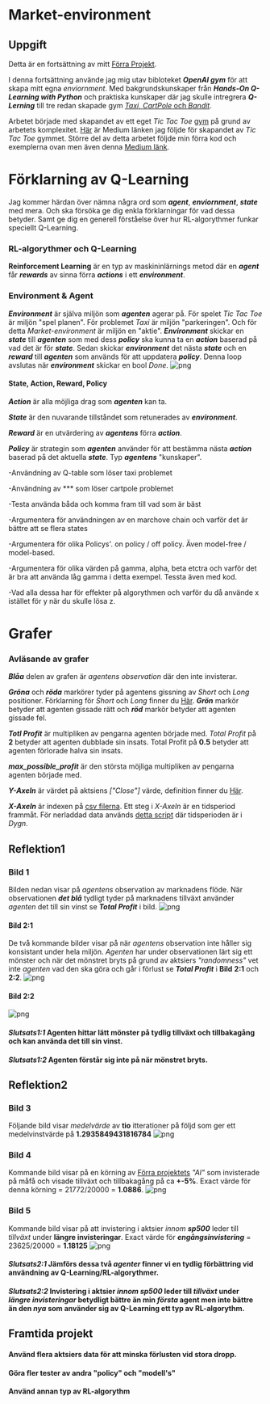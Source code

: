 # Market-environment

## Uppgift
Detta är en fortsättning av mitt [Förra Projekt](https://github.com/abbsimoga/Enstaka-programerings-projekt/tree/master/Enstaka_programering/StockMarket).

I denna fortsättning använde jag mig utav bibloteket **_OpenAI gym_** för att skapa mitt egna *enviornment*. Med bakgrundskunskaper från **_Hands-On Q-Learning with Python_** och praktiska kunskaper där jag skulle intregrera **_Q-Lerning_** till tre redan skapade gym [*Taxi*, *CartPole* och *Bandit*](https://colab.research.google.com/drive/1riS_s-7JEpVC93Svd9LOPPtSsyTDs1xM#scrollTo=9mEFgm9qJJXu).

Arbetet började med skapandet av ett eget *Tic Tac Toe* [gym](https://github.com/abbsimoga/TicTacGym) på grund av arbetets komplexitet. [Här](https://medium.com/@apoddar573/making-your-own-custom-environment-in-gym-c3b65ff8cdaa) är Medium länken jag följde för skapandet av *Tic Tac Toe* gymmet. Större del av detta arbetet följde min förra kod och exemplerna ovan men även denna [Medium länk](https://towardsdatascience.com/creating-a-custom-openai-gym-environment-for-stock-trading-be532be3910e).

# Förklarning av Q-Learning
Jag kommer härdan över nämna några ord som **_agent_**, **_enviornment_**, **_state_** med mera. Och ska försöka ge dig enkla förklarningar för vad dessa betyder. Samt ge dig en generell förståelse över hur RL-algorythmer funkar speciellt Q-Learning.

### RL-algorythmer och Q-Learning
**Reinforcement Learning** är en typ av maskininlärnings metod där en **_agent_** får **_rewards_** av sinna förra **_actions_** i ett **_environment_**.

### Environment & Agent
**_Environment_** är själva miljön som **_agenten_** agerar på. För spelet *Tic Tac Toe* är miljön "spel planen". För problemet *Taxi* är miljön "parkeringen". Och för detta *Market-environment* är miljön en "aktie". **_Environment_** skickar en **_state_** till **_agenten_** som med dess **_policy_** ska kunna ta en **_action_** baserad på vad det är för **_state_**. Sedan skickar **_environment_** det nästa **_state_** och en **_reward_** till **_agenten_** som används för att uppdatera **_policy_**. Denna loop avslutas när **_environment_** skickar en bool *Done*.
![png](docs/RL.png)

#### State, Action, Reward, Policy
**_Action_** är alla möjliga drag som **_agenten_** kan ta.

**_State_** är den nuvarande tillståndet som retunerades av **_environment_**.

**_Reward_** är en utvärdering av **_agentens_** förra **_action_**.

**_Policy_** är strategin som **_agenten_** använder för att bestämma nästa **_action_** baserad på det aktuella **_state_**. Typ **_agentens_** "kunskaper".


-Användning av Q-table som löser taxi problemet

-Användning av *** som löser cartpole problemet

-Testa använda båda och komma fram till vad som är bäst

-Argumentera för användningen av en marchove chain och varför det är bättre att se flera states

-Argumentera för olika Policys'. on policy / off policy. Även model-free / model-based.

-Argumentera för olika värden på gamma, alpha, beta etctra och varför det är bra att använda låg gamma i detta exempel. Tessta även med kod.

-Vad alla dessa har för effekter på algorythmen och varför du då använde x istället för y när du skulle lösa z.

# Grafer

### Avläsande av grafer
**_Blåa_** delen av grafen är *agentens* *observation* där den inte invisterar.

**_Gröna_** och **_röda_** markörer tyder på agentens gissning av *Short* och *Long* positioner. Förklarning för *Short* och *Long* finner du [Här](https://www.investor.gov/introduction-investing/investing-basics/how-stock-markets-work/stock-purchases-and-sales-long-and). **_Grön_** markör betyder att agenten gissade rätt och **_röd_** markör betyder att agenten gissade fel.

**_Totl Profit_** är multipliken av pengarna agenten började med. *Total Profit* på **2** betyder att agenten dubblade sin insats. Total Profit på **0.5** betyder att agenten förlorade halva sin insats.

**_max_possible_profit_** är den största möjliga multipliken av pengarna agenten började med.

**_Y-Axeln_** är värdet på aktsiens *["Close"]* värde, definition finner du [Här](https://www.investopedia.com/terms/c/closingprice.asp).

**_X-Axeln_** är indexen på [csv filerna](https://github.com/abbsimoga/Market-environment/tree/master/Market_environment/datasets). Ett steg i *X-Axeln* är en tidsperiod frammåt. För nerladdad data används [detta script](https://github.com/abbsimoga/Market-environment/blob/master/Data.py) där tidsperioden är i *Dygn*.

## Reflektion1
### Bild 1
Bilden nedan visar på *agentens* observation av marknadens flöde. När observationen **_det blå_** tydligt tyder på marknadens tillväxt använder *agenten* det till sin vinst se **_Total Profit_** i bild.
![png](docs/Capture3.JPG)

#### Bild 2:1
De två kommande bilder visar på när *agentens* observation inte håller sig konsistant under hela miljön. *Agenten* har under observationen lärt sig ett mönster och när det mönstret bryts på grund av aktsiers *"randomness"* vet inte *agenten* vad den ska göra och går i förlust se **_Total Profit_** i **Bild** **2:1** och **2:2**.
![png](docs/Capture1.JPG)

#### Bild 2:2
![png](docs/Capture2.JPG)

#### **_Slutsats1:1_** Agenten hittar lätt mönster på tydlig tillväxt och tillbakagång och kan använda det till sin vinst.

#### **_Slutsats1:2_** Agenten förstår sig inte på när mönstret bryts.

## Reflektion2
### Bild 3
Följande bild visar *medelvärde* av **tio** itterationer på följd som ger ett medelvinstvärde på **1.2935849431816784**
![png](docs/Capture7.JPG)

### Bild 4
Kommande bild visar på en körning av [Förra projektets](https://github.com/abbsimoga/Enstaka-programerings-projekt/tree/master/Enstaka_programering/StockMarket) *"AI"* som invisterade på måfå och visade tillväxt och tillbakagång på ca **+-5%**. Exact värde för denna körning = 21772/20000 = **1.0886**.
![png](docs/Capture4.JPG)

### Bild 5
Kommande bild visar på att invistering i aktsier *innom* **_sp500_** leder till *tillväxt* under **längre invisteringar**. Exact värde för **_engångsinvistering_** = 23625/20000 = **1.18125**
![png](docs/Capture6.JPG)

#### **_Slutsats2:1_** Jämförs dessa två *agenter* finner vi en tydlig förbättring vid användning av Q-Learning/RL-algorythmer.

#### **_Slutsats2:2_** Invistering i aktsier *innom* **_sp500_** leder till *tillväxt* under **_längre invisteringar_** betydligt bättre än min **_första_** agent men inte bättre än den **_nya_** som använder sig av Q-Learning ett typ av RL-algorythm.

## Framtida projekt

#### Använd flera aktsiers data för att minska förlusten vid stora dropp.
#### Göra fler tester av andra "policy" och "modell's"
#### Använd annan typ av RL-algorythm
